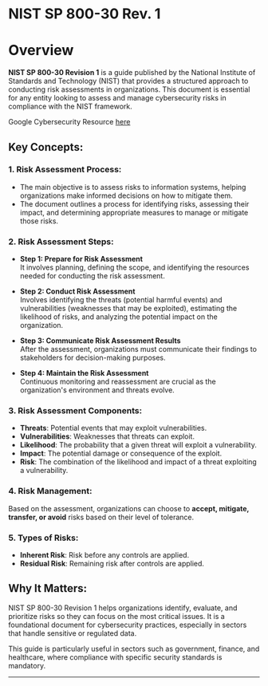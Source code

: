 # NIST SP 800-30 Rev. 1 
# Overview 

**NIST SP 800-30 Revision 1** is a guide published by the National Institute of Standards and Technology (NIST) that provides a structured approach to conducting risk assessments in organizations. This document is essential for any entity looking to assess and manage cybersecurity risks in compliance with the NIST framework.

Google Cybersecurity Resource [here](https://drive.google.com/drive/folders/18QEha-vjENYhc8cYNdtGhu8u9breZ1fE?usp=drive_link)

## Key Concepts:

### 1. Risk Assessment Process:
   - The main objective is to assess risks to information systems, helping organizations make informed decisions on how to mitigate them.
   - The document outlines a process for identifying risks, assessing their impact, and determining appropriate measures to manage or mitigate those risks.

### 2. Risk Assessment Steps:
   - **Step 1: Prepare for Risk Assessment**  
     It involves planning, defining the scope, and identifying the resources needed for conducting the risk assessment.
     
   - **Step 2: Conduct Risk Assessment**  
     Involves identifying the threats (potential harmful events) and vulnerabilities (weaknesses that may be exploited), estimating the likelihood of risks, and analyzing the potential impact on the organization.
     
   - **Step 3: Communicate Risk Assessment Results**  
     After the assessment, organizations must communicate their findings to stakeholders for decision-making purposes.
     
   - **Step 4: Maintain the Risk Assessment**  
     Continuous monitoring and reassessment are crucial as the organization's environment and threats evolve.

### 3. Risk Assessment Components:
   - **Threats**: Potential events that may exploit vulnerabilities.
   - **Vulnerabilities**: Weaknesses that threats can exploit.
   - **Likelihood**: The probability that a given threat will exploit a vulnerability.
   - **Impact**: The potential damage or consequence of the exploit.
   - **Risk**: The combination of the likelihood and impact of a threat exploiting a vulnerability.

### 4. Risk Management:  
   Based on the assessment, organizations can choose to **accept, mitigate, transfer, or avoid** risks based on their level of tolerance.

### 5. Types of Risks:
   - **Inherent Risk**: Risk before any controls are applied.
   - **Residual Risk**: Remaining risk after controls are applied.

## Why It Matters:
NIST SP 800-30 Revision 1 helps organizations identify, evaluate, and prioritize risks so they can focus on the most critical issues. It is a foundational document for cybersecurity practices, especially in sectors that handle sensitive or regulated data.

This guide is particularly useful in sectors such as government, finance, and healthcare, where compliance with specific security standards is mandatory.

---

